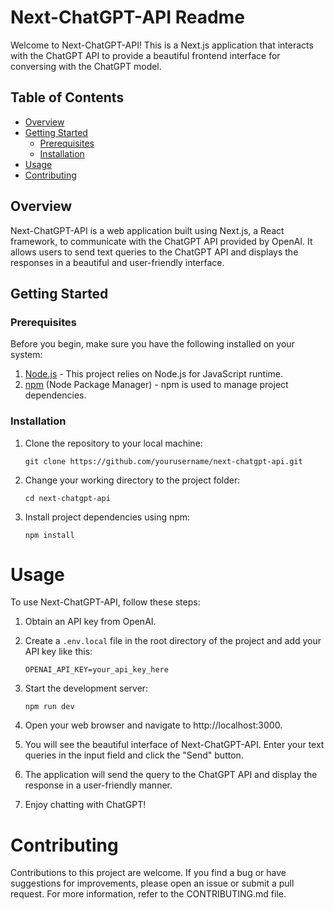 # Next-ChatGPT-API Readme

Welcome to Next-ChatGPT-API! This is a Next.js application that interacts with the ChatGPT API to provide a beautiful frontend interface for conversing with the ChatGPT model.

## Table of Contents

- [Overview](#overview)
- [Getting Started](#getting-started)
  - [Prerequisites](#prerequisites)
  - [Installation](#installation)
- [Usage](#usage)
- [Contributing](#contributing)

## Overview

Next-ChatGPT-API is a web application built using Next.js, a React framework, to communicate with the ChatGPT API provided by OpenAI. It allows users to send text queries to the ChatGPT API and displays the responses in a beautiful and user-friendly interface.

## Getting Started

### Prerequisites

Before you begin, make sure you have the following installed on your system:

1. [Node.js](https://nodejs.org/) - This project relies on Node.js for JavaScript runtime.
2. [npm](https://www.npmjs.com/) (Node Package Manager) - npm is used to manage project dependencies.

### Installation

1. Clone the repository to your local machine:

   ```shell
   git clone https://github.com/yourusername/next-chatgpt-api.git

   ```

2. Change your working directory to the project folder:

   ```shell
   cd next-chatgpt-api

   ```

3. Install project dependencies using npm:

   ```shell
   npm install
   ```

# Usage

To use Next-ChatGPT-API, follow these steps:

1. Obtain an API key from OpenAI.

2. Create a `.env.local` file in the root directory of the project and add your API key like this:

   ```shell
   OPENAI_API_KEY=your_api_key_here

   ```

3. Start the development server:

   ```shell
   npm run dev
   ```

4. Open your web browser and navigate to http://localhost:3000.

5. You will see the beautiful interface of Next-ChatGPT-API. Enter your text queries in the input field and click the "Send" button.

6. The application will send the query to the ChatGPT API and display the response in a user-friendly manner.

7. Enjoy chatting with ChatGPT!

# Contributing

Contributions to this project are welcome. If you find a bug or have suggestions for improvements, please open an issue or submit a pull request. For more information, refer to the CONTRIBUTING.md file.
